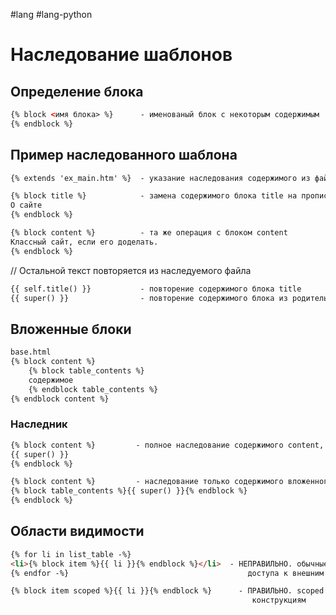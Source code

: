 #lang #lang-python 

# Наследование шаблонов

## Определение блока

```html
{% block <имя блока> %}      - именованый блок с некоторым содержимым
{% endblock %}
```

## Пример наследованного шаблона

```html
{% extends 'ex_main.htm' %}  - указание наследования содержимого из файла ex_main

{% block title %}            - замена содержимого блока title на прописанное
О сайте
{% endblock %}

{% block content %}          - та же операция с блоком content
Классный сайт, если его доделать.
{% endblock %}
```

// Остальной текст повторяется из наследуемого файла

```html
{{ self.title() }}           - повторение содержимого блока title
{{ super() }}                - повторение содержимого блока из родительского файла
```

## Вложенные блоки

```html
base.html
{% block content %}
    {% block table_contents %}
    содержимое
    {% endblock table_contents %}
{% endblock content %}
```

### Наследник

```html
{% block content %}         - полное наследование содержимого content, включая вложенный блок table_content
{{ super() }}
{% endblock %}

{% block content %}         - наследование только содержимого вложенного блока
{% block table_contents %}{{ super() }}{% endblock %}
{% endblock %}
```

## Области видимости

```html
{% for li in list_table -%}
<li>{% block item %}{{ li }}{% endblock %}</li>  - НЕПРАВИЛЬНО. обычные блоки не имеют 
{% endfor -%}                                        доступа к внешним конструкциям

{% block item scoped %}{{ li }}{% endblock %}      - ПРАВИЛЬНО. scoped открывает доступ к внешним
                                                      конструкциям
```
